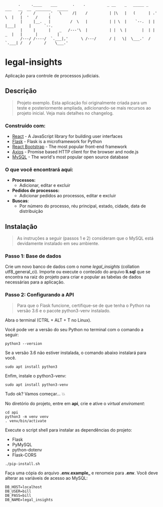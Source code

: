 ```
      .     .____    ___       .    .          _ __    _   _____ _   ___   __  __  _______   _____
       /     /      .'   \     /|    /          | |\   |   (      | .'   \  |   |  '   /     (     
       |     |__.   |         /  \   |          | | \  |    `--.  | |       |___|      |      `--. 
       |     |      |    _   /---'\  |          | |  \ |       |  | |    _  |   |      |         | 
       /---/ /----/  `.___|,'      \ /---/      / |   \|  \___.'  /  `.___| /   /      /    \___.' 
```                                                                                             
# legal-insights
Aplicação para controle de processos judiciais.

## Descrição
> Projeto exemplo. Esta aplicação foi originalmente criada para um teste e posteriormente ampliada, adicionando-se mais recursos ao projeto inicial. Veja mais detalhes no changelog.

### Construído com:

* [React](https://reactjs.org/) - A JavaScript library for building user interfaces
* [Flask](http://flask.pocoo.org/) - Flask is a microframework for Python
* [React Bootstrap](https://react-bootstrap.github.io/) - The most popular front-end framework
* [Axios](https://github.com/axios/axios) - Promise based HTTP client for the browser and node.js
* [MySQL](https://www.mysql.com/) -  The world's most popular open source database

### O que você encontrará aqui:
* **Processos:**
  * Adicionar, editar e excluir
* **Pedidos de processos:**
  * Adicionar pedidos ao processos, editar e excluir
* **Buscas**:
  * Por número do processo, réu principal, estado, cidade, data de distribuição

## Instalação
> As instruções a seguir (passos 1 e 2) consideram que o MySQL está devidamente instalado em seu ambiente.
### Passo 1: Base de dados
Crie um novo banco de dados com o nome *legal_insights* (collation utf8_general_ci).
Importe ou execute o conteúdo do arquivo **li.sql** que se encontra na raiz do projeto para criar e popular as tabelas de dados necessárias para a aplicação.
### Passo 2: Configurando a API
> Para que o Flask funcione, certifique-se de que tenha o Python na versão 3.6 e o pacote python3-venv instalado.

Abra o terminal (CTRL + ALT + T no Linux).

Você pode ver a versão do seu Python no terminal com o comando a seguir:
```console
python3 --version
```
Se a versão 3.6 não estiver instalada, o comando abaixo instalará para você.
```console
sudo apt install python3
```

Enfim, instale o python3-venv:
```console
sudo apt install python3-venv
```

Tudo ok? Vamos começar... :collision:

No diretório do projeto, entre em **api**, crie e ative o _virtual enviroment_:
```console
cd api
python3 -m venv venv
. venv/bin/activate
```
Execute o script shell para instalar as dependências do projeto:
* Flask
* PyMySQL
* python-dotenv
* Flask-CORS
```console
./pip-install.sh
```
Faça uma cópia do arquivo **.env.example_** e renomeie para **.env**. Você deve alterar as variáveis de acesso ao MySQL:
```console
DB_HOST=localhost
DB_USER=bill
DB_PASS=bill
DB_NAME=legal_insights
```

